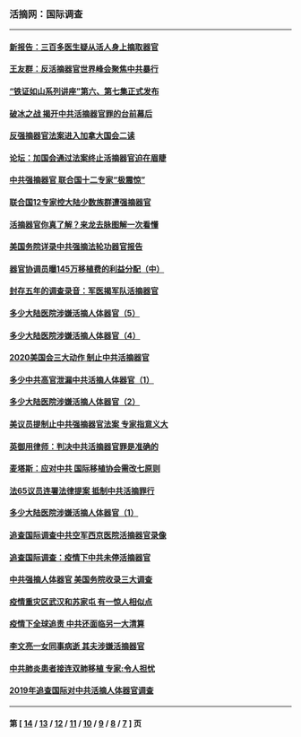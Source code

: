 ### 活摘网：国际调查
---
#### [新报告：三百多医生疑从活人身上摘取器官](../../pages/nf5947/n13703044.md?06200430) 
#### [王友群：反活摘器官世界峰会聚焦中共暴行](../../pages/nf5947/n13250738.md?06200430) 
#### [“铁证如山系列讲座”第六、第七集正式发布](../../pages/nf5947/n13106287.md?06200430) 
#### [破冰之战 揭开中共活摘器官罪的台前幕后](../../pages/nf5947/n13082457.md?06200430) 
#### [反强摘器官法案进入加拿大国会二读](../../pages/nf5947/n13033450.md?06200430) 
#### [论坛：加国会通过法案终止活摘器官迫在眉睫](../../pages/nf5947/n13029839.md?06200430) 
#### [中共强摘器官 联合国十二专家“极震惊”](../../pages/nf5947/n13024313.md?06200430) 
#### [联合国12专家控大陆少数族群遭强摘器官](../../pages/nf5947/n13023877.md?06200430) 
#### [活摘器官你真了解？来龙去脉图解一次看懂](../../pages/nf5947/n13013820.md?06200430) 
#### [美国务院详录中共强摘法轮功器官报告](../../pages/nf5947/n12944519.md?06200430) 
#### [器官协调员曝145万移植费的利益分配（中）](../../pages/nf5947/n12894547.md?06200430) 
#### [封存五年的调查录音：军医揭军队活摘器官](../../pages/nf5947/n12798692.md?06200430) 
#### [多少大陆医院涉嫌活摘人体器官（5）](../../pages/nf5947/n12768383.md?06200430) 
#### [多少大陆医院涉嫌活摘人体器官（4）](../../pages/nf5947/n12664434.md?06200430) 
#### [2020美国会三大动作 制止中共活摘器官](../../pages/nf5947/n12682004.md?06200430) 
#### [多少中共高官泄漏中共活摘人体器官（1）](../../pages/nf5947/n12671234.md?06200430) 
#### [多少大陆医院涉嫌活摘人体器官（2）](../../pages/nf5947/n12655589.md?06200430) 
#### [美议员提制止中共强摘器官法案 专家指意义大](../../pages/nf5947/n12630561.md?06200430) 
#### [英御用律师：判决中共活摘器官罪是准确的](../../pages/nf5947/n12580740.md?06200430) 
#### [麦塔斯：应对中共 国际移植协会需改七原则](../../pages/nf5947/n12514711.md?06200430) 
#### [法65议员连署法律提案 抵制中共活摘罪行](../../pages/nf5947/n12437047.md?06200430) 
#### [多少大陆医院涉嫌活摘人体器官（1）](../../pages/nf5947/n12414284.md?06200430) 
#### [追查国际调查中共空军西京医院活摘器官录像](../../pages/nf5947/n12348837.md?06200430) 
#### [追查国际调查：疫情下中共未停活摘器官](../../pages/nf5947/n12273415.md?06200430) 
#### [中共强摘人体器官 美国务院收录三大调查](../../pages/nf5947/n12181488.md?06200430) 
#### [疫情重灾区武汉和苏家屯 有一惊人相似点](../../pages/nf5947/n12150824.md?06200430) 
#### [疫情下全球追责 中共还面临另一大清算](../../pages/nf5947/n12070397.md?06200430) 
#### [李文亮一女同事病逝 其夫涉嫌活摘器官](../../pages/nf5947/n11957882.md?06200430) 
#### [中共肺炎患者接连双肺移植 专家:令人担忧](../../pages/nf5947/n11945516.md?06200430) 
#### [2019年追查国际对中共活摘人体器官调查](../../pages/nf5947/n11917733.md?06200430) 

---
#### 第 [ [14](./14.md?06200430) / [13](./13.md?06200430) / [12](./12.md?06200430) / [11](./11.md?06200430) / [10](./10.md?06200430) / [9](./9.md?06200430) / [8](./8.md?06200430) / [7](./7.md?06200430) ] 页
